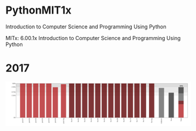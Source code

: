 # PythonMIT1x

Introduction to Computer Science and Programming Using Python

MITx: 6.00.1x Introduction to Computer Science and Programming Using Python

# 2017

![alt text](https://github.com/doct0r1/PythonMIT1x/blob/master/Screen%20Shot%202018-02-07%20at%202.23.23%20AM.png)
